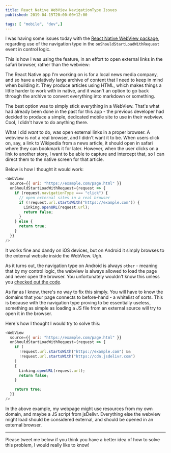 ```yaml
---
title: React Native WebView NavigationType Issues
published: 2019-04-15T20:00:00+12:00

tags: [ "mobile", "dev",]
---
```


I was having some issues today with the [React Native WebView package](https://github.com/react-native-community/react-native-webview), regarding use of the navigation type in the `onShouldStartLoadWithRequest` event in control logic.

This is how I was using the feature, in an effort to open external links in the safari browser, rather than the webview:

The React Native app I'm working on is for a local news media company, and so have a relatively large archive of content that I need to keep in mind when building it. They produce articles using HTML, which makes things a little harder to work with in native, and it wasn't an option to go back through the archive to convert everything into markdown or something.

The best option was to simply stick everything in a WebView. That's what had already been done in the past for this app - the previous developer had decided to produce a simple, dedicated mobile site to use in their webview. Cool, I didn't have to do anything there.

What I did *want* to do, was open external links in a proper browser. A webview is not a real browser, and I didn't want it to be. When users click on, say, a link to Wikipedia from a news article, it should open in safari where they can bookmark it for later. However, when the user clicks on a link to another story, I want to be able to capture and intercept that, so I can direct them to the native screen for that article.

Below is how I thought it would work:

```js
<WebView
  source={{ uri: "https://example.com/page.html" }}
  onShouldStartLoadWithRequest={request => {
    if (request.navigationType === "click") {
      // open external sites in a real browser
      if (!request.url.startsWith("https://example.com")) {
        Linking.openURL(request.url);
        return false;
      }
    } else {
      return true;
    }
  }}
/>
```

It works fine and dandy on iOS devices, but on Android it simply browses to the external website inside the WebView. Ugh.

As it turns out, the navigation type on Android is always `other` - meaning that by my control logic, the webview is always allowed to load the page and never open the browser. You unfortunately wouldn't know this unless you [checked out the code](https://github.com/react-native-community/react-native-webview/blob/82fe6e2c3d5a600d585f2e27c50d484090308eba/src/WebViewTypes.ts#L613).

As far as I know, there's no way to fix this simply. You will have to know the domains that your page connects to before-hand - a whitelist of sorts. This is because with the navigation type proving to be essentially useless, something as simple as loading a JS file from an external source will try to open it in the browser.

Here's how I thought I would try to solve this:

```js
<WebView
  source={{ uri: "https://example.com/page.html" }}
  onShouldStartLoadWithRequest={request => {
    if (
      !request.url.startsWith("https://example.com") &&
      !request.url.startsWith("https://cdn.jsdelivr.com")
    )
    {
      Linking.openURL(request.url);
      return false;
    }

    return true;
  }}
/>
```

In the above example, my webpage might use resources from my own domain, and maybe a JS script from jsDelivr. Everything else the webview might load should be considered external, and should be opened in an external browser.

---

Please tweet me below if you think you have a better idea of how to solve this problem, I would really like to know!
